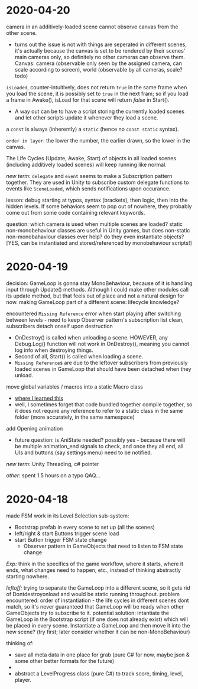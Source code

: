 # 2020-04-20
camera in an additively-loaded scene cannot observe canvas from the other scene.
- turns out the issue is not with things are seperated in different scenes, it's actually because the canvas is set to be rendered by their scenes' main cameras only, so definitely no other cameras can observe them.
Canvas: camera (observable only seen by the assigned camera, can scale according to screen), world (observable by all cameras, scale?todo) 

`isLoaded`, counter-intuitively, does not return `true` in the same frame when you load the scene, it is possibly set to `true` in the next fram; so if you load a frame in Awake(), isLoad for that scene will return *false* in Start(). 
- A way out can be to have a script storing the currently loaded scenes and let other scripts update it whenever they load a scene.
<!-- I spent long time debugging the extra scene problem, because I did not realize that a scene does not magically show up. If I trace code that has 'LoadScene' in it, I'm bound to be looking at the lines that wrongly generates the frame, and the bug is bound to be in there. -->

a `const` is always (inherently) a `static` (hence no `const static` syntax).

`order in layer`: the lower the number, the earlier drawn, so the lower in the canvas. 

The Life Cycles (Update, Awake, Start) of objects in all loaded scenes (including additively loaded scenes) will keep running like normal. 

*new term:* 
	`delegate` and `event` seems to make a Subscription pattern together. They are used in Unity to subscribe custom delegate functions to events like `SceneLoaded`, which sends notifications upon occurance.

lesson: debug starting at typos, syntax (brackets), then logic, then into the hidden levels. 
If some behaviors seem to pop out of nowhere, they probably come out from some code containing relevant keywords.

question:
	which camera is used when multiple scenes are loaded?
	static non-monobehaviour classes are useful in Unity games, but does non-static non-monobahaviour classes ever help? do they even instantiate objects? \[YES, can be instantiated and stored/referenced by monobehaviour scripts!\]

# 2020-04-19
decision: GameLoop is gonna stay MonoBehaviour, because of it is handling input through Update() methods. Although I could make other modules call its update method, but that feels out of place and not a natural design for now.
making GameLoop part of a different scene: lifecycle knowledge?

encountered `Missing Reference` error when start playing after switching between levels - need to keep Observer pattern's subscription list clean, subscribers detach onself upon destruction
- OnDestroy() is called when unloading a scene. HOWEVER, any Debug.Log() function will not work in OnDestroy(), meaning you cannot log info when destroying things.
- Second of all, Start() is called when loading a scene.
- `Missing Reference`s are due to the leftover subscribers from previously loaded scenes in GameLoop that should have been detached when they unload.

move global variables / macros into a static Macro class
- [where I learned this](https://stackoverflow.com/questions/14368129/how-to-use-global-variables-in-c)
- well, I sometimes forget that code bundled together compile together, so it does not require any reference to refer to a static class in the same folder (more accurately, in the same namespace)

add Opening animation
- future question: is AniState needed? possibly yes - because there will be multiple animation_end signals to check, and once they all end, all UIs and buttons (say settings menu) need to be notified.

*new term:*
	Unity Threading, c# pointer

*other:*
	spent 1.5 hours on a typo QAQ...

# 2020-04-18
made FSM work in its Level Selection sub-system:
- Bootstrap prefab in every scene to set up (all the scenes)
- left/right & start Buttons trigger scene load
- start Button trigger FSM state change
	- Observer pattern in GameObjects that need to listen to FSM state change

*Exp:*
think in the specifics of the game workflow, where it starts, where it ends, what changes need to happen, etc., instead of thinking abstractly starting nowhere.

*leftoff:*
trying to separate the GameLoop into a different scene, so it gets rid of Dontdestroyonload and would be static running throughout. 
problem encountered: order of instantiation - the life cycles in different scenes dont match, so it's never guaranteed that GameLoop will be ready when other GameObjects try to subscribe to it.
potential solution: intantiate the GameLoop in the Bootstrap script (if one does not already exist) which will be placed in every scene. Instantiate a GameLoop and then move it into the new scene? (try first; later consider whether it can be non-MonoBehaviour)


thinking of:
- save all meta data in one place for grab (pure C# for now, maybe json & some other better formats for the future)
- 
- abstract a LevelProgress class (pure C#) to track score, timing, level, player.


